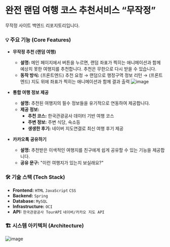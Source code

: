 # 완전 랜덤 여행 코스 추천서비스 “무작정”
무작정 사이트 백엔드 리포지토리입니다.<br>

### 💡 **주요 기능 (Core Features)**

- **무작정 추천 (랜덤 여행)**
    - **설명:** 메인 페이지에서 버튼을 누르면, 랜덤 좌표가 찍히는 애니메이션과 함께 예상치 못한 여행지를 추천합니다. 추천은 무한으로 다시 받을 수 있습니다.
    - **동작 방식:** (프론트엔드) 추천 요청 → 랜덤으로 행정구역 정보 리턴 → (프론트엔드) 지도 위에 좌표가 찍히는 애니메이션과 함께 결과 출력
      ![image](https://github.com/user-attachments/assets/0a558802-8619-4449-8c87-2a866bc44e41)
      
- **통합 여행 정보 제공**
    - **설명:** 추천된 여행지의 필수 정보들을 유기적으로 연동하여 제공합니다.
    - **제공 정보:**
        - **추천 코스:** 한국관광공사 데이터 기반 여행 코스
        - **주변 정보:** 주변 식당, 숙소등
        - **생생한 후기:** 네이버 지도연결로 최신 여행 후기 제공
          
- **카카오톡 공유하기**
    - **설명:** 추천받은 이색적인 여행지를 친구에게 쉽게 공유할 수 있는 기능을 제공합니다.
    - **공유 문구:** "이런 여행지가 있는지 보실래요?"

### 🛠️ **기술 스택 (Tech Stack)**

- **Frontend:**  `HTML` `JavaScript` `CSS`
- **Backend:**  `Spring`
- **Database:** `MySQL`
- **Infrastructure:** `OCI`
- **API:** `한국관광공사 TourAPI` `네이버/카카오 지도 API`

### 🏗️ **시스템 아키텍처 (Architecture)**
![image](https://github.com/user-attachments/assets/d62f7da7-7577-4bed-9b53-aecd7c097f36)
